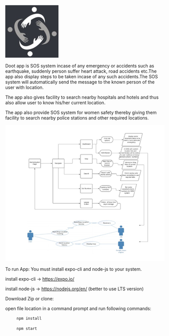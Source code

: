 <img src="src/Images/logo.jpg"/>  

Doot app is SOS system incase of any emergency or accidents such as earthquake, suddenly person suffer heart attack, road accidents etc.The app also display steps to be taken incase of any such accidents.The SOS system will automatically send the message to the known person of the user with location.

The app also gives facility to search nearby hospitals and hotels and thus also allow user to know his/her current location.

The app also provide SOS system for women safety thereby giving them facility to search nearby police stations and other required locations.

<img src="src/Images/flowchart.jpg"/>  

To run App:
You must install expo-cli and node-js to your system.

install expo-cli -> https://expo.io/

install node-js -> https://nodejs.org/en/    (better to use LTS version)


 Download Zip or clone:

   open file location in a command prompt and run following commands:

         npm install

         npm start
 
